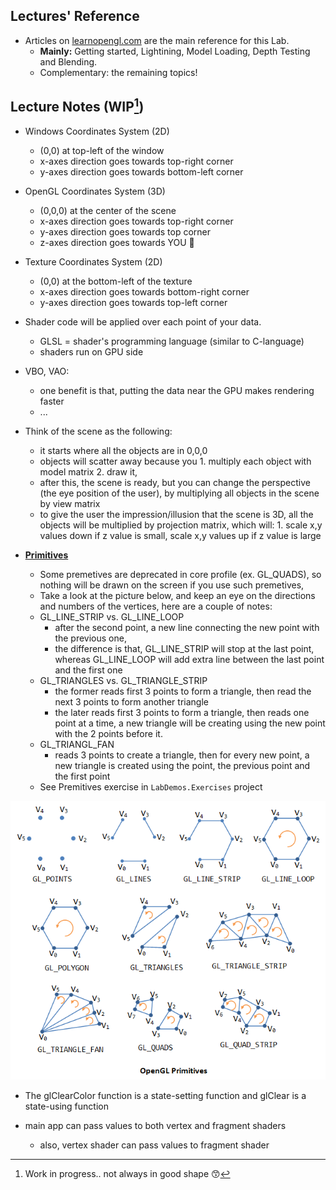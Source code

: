 ## Lectures' Reference
- Articles on [learnopengl.com](https://www.learnopengl.com) are the main reference for this Lab.
    - **Mainly:** Getting started, Lightining, Model Loading, Depth Testing and Blending.
    - Complementary: the remaining topics!

## Lecture Notes (WIP[^1])

- Windows Coordinates System (2D)
    - (0,0) at top-left of the window
    - x-axes direction goes towards top-right corner
    - y-axes direction goes towards bottom-left corner
- OpenGL Coordinates System (3D)
    - (0,0,0) at the center of the scene
    - x-axes direction goes towards top-right corner
    - y-axes direction goes towards top corner
    - z-axes direction goes towards YOU :punch:
- Texture Coordinates System (2D)
    - (0,0) at the bottom-left of the texture
    - x-axes direction goes towards bottom-right corner
    - y-axes direction goes towards top-left corner

- Shader code will be applied over each point of your data.
    - GLSL = shader's programming language (similar to C-language)
    - shaders run on GPU side

- VBO, VAO: 
    - one benefit is that, putting the data near the GPU makes rendering faster
    - ...

- Think of the scene as the following:
    - it starts where all the objects are in 0,0,0
    - objects will scatter away because you 1. multiply each object with model matrix 2. draw it,
    - after this, the scene is ready, but you can change the perspective (the eye position of the user), by multiplying all objects in the scene by view matrix
    - to give the user the impression/illusion that the scene is 3D, all the objects will be multiplied by projection matrix, which will: 1. scale x,y values down if z value is small, scale x,y values up if z value is large

- **[Primitives](https://www.khronos.org/opengl/wiki/Primitive)** 
    - Some premetives are deprecated in core profile (ex. GL_QUADS), so nothing will be drawn on the screen if you use such premetives,
    - Take a look at the picture below, and keep an eye on the directions and numbers of the vertices, here are a couple of notes:
    - GL_LINE_STRIP vs. GL_LINE_LOOP 
        - after the second point, a new line connecting the new point with the previous one,
        - the difference is that, GL_LINE_STRIP will stop at the last point, whereas GL_LINE_LOOP will add extra line between the last point and the first one
    - GL_TRIANGLES vs. GL_TRIANGLE_STRIP
        - the former reads first 3 points to form a triangle, then read the next 3 points to form another triangle
        - the later reads first 3 points to form a triangle, then reads one point at a time, a new triangle will be creating using the new point with the 2 points before it.
    - GL_TRIANGL_FAN
        - reads 3 points to create a triangle, then for every new point, a new triangle is created using the point, the previous point and the first point
    - See Premitives exercise in `LabDemos.Exercises` project

![Premitives](./res/primitives.png)

- The glClearColor function is a state-setting function and glClear is a state-using function

- main app can pass values to both vertex and fragment shaders
    - also, vertex shader can pass values to fragment shader


[^1]: Work in progress.. not always in good shape :kissing_smiling_eyes: